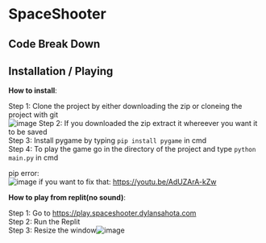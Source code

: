 # SpaceShooter

## Code Break Down

## Installation / Playing

**How to install**:

Step 1: Clone the project by either downloading the zip or cloneing the project with git\
![image](https://user-images.githubusercontent.com/76439712/148811525-093697d1-0005-48a2-9554-3ab65c30a7a2.png)
Step 2: If you downloaded the zip extract it whereever you want it to be saved\
Step 3: Install pygame by typing ```pip install pygame``` in cmd\
Step 4: To play the game go in the directory of the project and type ```python main.py``` in cmd

pip error:\
![image](https://user-images.githubusercontent.com/76439712/148821769-401ec601-8067-4dd2-bda1-275685fafe2a.png)
if you want to fix that: https://youtu.be/AdUZArA-kZw


**How to play from replit(no sound)**:

Step 1: Go to https://play.spaceshooter.dylansahota.com \
Step 2: Run the Replit\
Step 3: Resize the window![image](https://user-images.githubusercontent.com/76439712/148819398-696a3508-e7cc-4773-9f53-c1bbdb3690b8.png)
